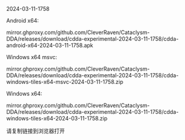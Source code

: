 2024-03-11-1758

Android x64:

mirror.ghproxy.com/github.com/CleverRaven/Cataclysm-DDA/releases/download/cdda-experimental-2024-03-11-1758/cdda-android-x64-2024-03-11-1758.apk

Windows x64 msvc:

mirror.ghproxy.com/github.com/CleverRaven/Cataclysm-DDA/releases/download/cdda-experimental-2024-03-11-1758/cdda-windows-tiles-x64-msvc-2024-03-11-1758.zip

Windows x64:

mirror.ghproxy.com/github.com/CleverRaven/Cataclysm-DDA/releases/download/cdda-experimental-2024-03-11-1758/cdda-windows-tiles-x64-2024-03-11-1758.zip

请复制链接到浏览器打开

